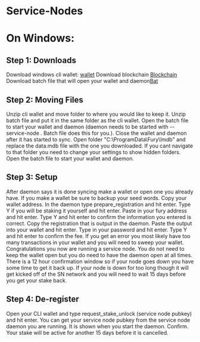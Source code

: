 # Service-Nodes

# On Windows:

## Step 1: Downloads
Download windows cli wallet: [wallet](https://github.com/FuryCoin/Fury/releases/download/2.0.0/Fury_2.0.0_win-cli.zip)
Download blockchain [Blockchain](https://drive.google.com/open?id=1VtD9shKDlKV5wYYUUe23eSKQHa-DVkSa)
Download batch file that will open your wallet and daemon[Bat](https://drive.google.com/open?id=1Ib4DPVNbXvjRMORTO74Bw4wH5679OsMC)

## Step 2: Moving Files
Unzip cli wallet and move folder to where you would like to keep it.
Unzip batch file and put it in the same folder as the cli wallet.
Open the batch file to start your wallet and daemon (daemon needs to be started with --service-node . Batch file does this for you.).
Close the wallet and daemon after it has started to sync.
Open folder "C:\ProgramData\Fury\lmdb" and replace the data.mdb file with the one you downloaded.
If you cant navigate to that folder you need to change your settings to show hidden folders.
Open the batch file to start your wallet and daemon.

## Step 3: Setup
After daemon says it is done syncing make a wallet or open one you already have.
If you make a wallet be sure to backup your seed words.
Copy your wallet address.
In the daemon type prepare_registration and hit enter.
Type Y if you will be staking it yourself and hit enter.
Paste in your fury address and hit enter.
Type Y and hit enter to confirm the information you entered is correct.
Copy the registration that is output in the daemon.
Paste the output into your wallet and hit enter.
Type in your password and hit enter.
Type Y and hit enter to confirm the fee.
If you get an error you most likely have too many transactions in your wallet and you will need to sweep your wallet.
Congratulations you now are running a service node.  You do not need to keep the wallet open but you do need to have the daemon open at all times.  There is a 12 hour confirmation window so if your node goes down you have some time to get it back up.  If your node is down for too long though it will get kicked off of the SN network and you will need to wait 15 days before you get your stake back.

## Step 4: De-register
Open your CLI wallet and type request_stake_unlock (service node pubkey) and hit enter.
You can get your service node pubkey from the service node daemon you are running.  It is shown when you start the daemon.
Confirm.
Your stake will be active for another 15 days before it is cancelled.
